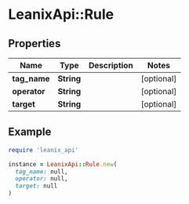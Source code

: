 # LeanixApi::Rule

## Properties

| Name | Type | Description | Notes |
| ---- | ---- | ----------- | ----- |
| **tag_name** | **String** |  | [optional] |
| **operator** | **String** |  | [optional] |
| **target** | **String** |  | [optional] |

## Example

```ruby
require 'leanix_api'

instance = LeanixApi::Rule.new(
  tag_name: null,
  operator: null,
  target: null
)
```

